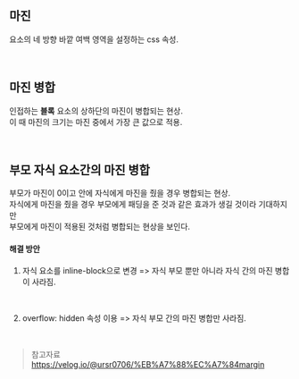 ## 마진

요소의 네 방향 바깥 여백 영역을 설정하는 css 속성.

<br>

## 마진 병합

인접하는 **블록** 요소의 상하단의 마진이 병합되는 현상.<br>
이 때 마진의 크기는 마진 중에서 가장 큰 값으로 적용.

<br>

## 부모 자식 요소간의 마진 병합

부모가 마진이 0이고 안에 자식에게 마진을 줬을 경우 병합되는 현상.<br>
자식에게 마진을 줬을 경우 부모에게 패딩을 준 것과 같은 효과가 생길 것이라 기대하지만 <br>
부모에게 마진이 적용된 것처럼 병합되는 현상을 보인다.

#### 해결 방안

1. 자식 요소를 inline-block으로 변경
   => 자식 부모 뿐만 아니라 자식 간의 마진 병합이 사라짐.

<br>

2. overflow: hidden 속성 이용
   => 자식 부모 간의 마진 병합만 사라짐.

<br>

> 참고자료
> https://velog.io/@ursr0706/%EB%A7%88%EC%A7%84margin
